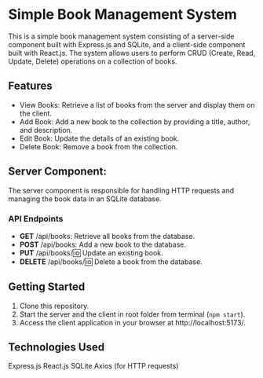 # Simple Book Management System
This is a simple book management system consisting of a server-side component built with Express.js and SQLite, and a client-side component built with React.js. The system allows users to perform CRUD (Create, Read, Update, Delete) operations on a collection of books.

## Features
- View Books: Retrieve a list of books from the server and display them on the client.
- Add Book: Add a new book to the collection by providing a title, author, and description.
- Edit Book: Update the details of an existing book.
- Delete Book: Remove a book from the collection.

## Server Component: 
The server component is responsible for handling HTTP requests and managing the book data in an SQLite database.

### API Endpoints
- **GET** /api/books: Retrieve all books from the database.
- **POST** /api/books: Add a new book to the database.
- **PUT** /api/books/:id: Update an existing book.
- **DELETE** /api/books/:id: Delete a book from the database.

## Getting Started
1. Clone this repository.
2. Start the server and the client in root folder from terminal (`npm start`).
3. Access the client application in your browser at  http://localhost:5173/.

## Technologies Used
Express.js
React.js
SQLite
Axios (for HTTP requests)
